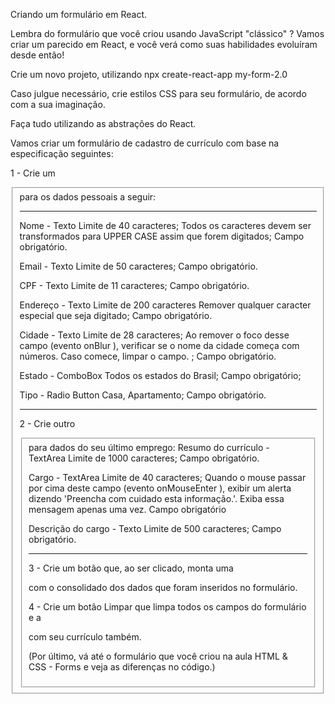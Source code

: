 Criando um formulário em React.

Lembra do formulário que você criou usando JavaScript "clássico" ? Vamos criar um parecido em React, e você verá como suas habilidades evoluíram desde então!

Crie um novo projeto, utilizando npx create-react-app my-form-2.0

Caso julgue necessário, crie estilos CSS para seu formulário, de acordo com a sua imaginação.

Faça tudo utilizando as abstrações do React.

Vamos criar um formulário de cadastro de currículo com base na especificação seguintes:

1 - Crie um <fieldset> para os dados pessoais a seguir:

---------------------------------------------------------------------------------------------------------

Nome - Texto
  Limite de 40 caracteres;
  Todos os caracteres devem ser transformados para UPPER CASE assim que forem digitados;
  Campo obrigatório.

Email - Texto
  Limite de 50 caracteres;
  Campo obrigatório.

CPF - Texto
  Limite de 11 caracteres;
  Campo obrigatório.

Endereço - Texto
  Limite de 200 caracteres
  Remover qualquer caracter especial que seja digitado;
  Campo obrigatório.

Cidade - Texto
  Limite de 28 caracteres;
  Ao remover o foco desse campo (evento onBlur ), verificar se o nome da cidade começa com números. Caso comece, limpar o campo. ;
  Campo obrigatório.

Estado - ComboBox
  Todos os estados do Brasil;
  Campo obrigatório;

Tipo - Radio Button
  Casa, Apartamento;
  Campo obrigatório.

---------------------------------------------------------------------------------------------------------

2 - Crie outro <fieldset> para dados do seu último emprego:
Resumo do currículo - TextArea
  Limite de 1000 caracteres;
  Campo obrigatório.

Cargo - TextArea
  Limite de 40 caracteres;
  Quando o mouse passar por cima deste campo (evento onMouseEnter ), exibir um alerta dizendo 'Preencha com cuidado esta informação.'. Exiba essa mensagem apenas uma vez.
  Campo obrigatório

Descrição do cargo - Texto
  Limite de 500 caracteres;
  Campo obrigatório.

---------------------------------------------------------------------------------------------------------

3 - Crie um botão que, ao ser clicado, monta uma <div> com o consolidado dos dados que foram inseridos no formulário.

4 - Crie um botão Limpar que limpa todos os campos do formulário e a <div> com seu currículo também.

(Por último, vá até o formulário que você criou na aula HTML & CSS - Forms e veja as diferenças no código.)
